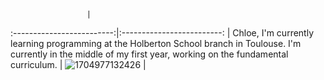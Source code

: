 
		             | 
:-------------------------:|:-------------------------:
 | Chloe, I'm currently learning programming at the Holberton School branch in Toulouse. I'm currently in the middle of my first year, working on the fundamental curriculum. |  ![1704977132426](https://github.com/chloe0524/chloe0524/assets/127857895/df22d3c3-40a8-4ec8-8007-f0d8f96a8462)
 | 

<!---
chloe0524/chloe0524 is a ✨ special ✨ repository because its `README.md` (this file) appears on your GitHub profile.
You can click the Preview link to take a look at your changes.
--->
